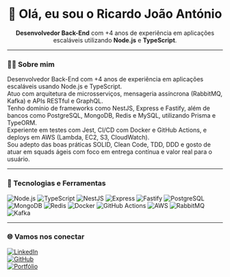 <h1 align="center">👋 Olá, eu sou o Ricardo João António</h1>

<p align="center">
  <strong>Desenvolvedor Back-End</strong> com +4 anos de experiência em aplicações escaláveis utilizando <strong>Node.js</strong> e <strong>TypeScript</strong>.
</p>

---

### 👨‍💻 Sobre mim

Desenvolvedor Back-End com +4 anos de experiência em aplicações escaláveis usando Node.js e TypeScript.  
Atuo com arquitetura de microsserviços, mensageria assíncrona (RabbitMQ, Kafka) e APIs RESTful e GraphQL.  
Tenho domínio de frameworks como NestJS, Express e Fastify, além de bancos como PostgreSQL, MongoDB, Redis e MySQL, utilizando Prisma e TypeORM.  
Experiente em testes com Jest, CI/CD com Docker e GitHub Actions, e deploys em AWS (Lambda, EC2, S3, CloudWatch).  
Sou adepto das boas práticas SOLID, Clean Code, TDD, DDD e gosto de atuar em squads ágeis com foco em entrega contínua e valor real para o usuário.

---

### 🚀 Tecnologias e Ferramentas

![Node.js](https://img.shields.io/badge/Node.js-339933?style=flat&logo=nodedotjs&logoColor=white)
![TypeScript](https://img.shields.io/badge/TypeScript-007ACC?style=flat&logo=typescript&logoColor=white)
![NestJS](https://img.shields.io/badge/NestJS-E0234E?style=flat&logo=nestjs&logoColor=white)
![Express](https://img.shields.io/badge/Express-000000?style=flat&logo=express&logoColor=white)
![Fastify](https://img.shields.io/badge/Fastify-000000?style=flat&logo=fastify&logoColor=white)
![PostgreSQL](https://img.shields.io/badge/PostgreSQL-336791?style=flat&logo=postgresql&logoColor=white)
![MongoDB](https://img.shields.io/badge/MongoDB-47A248?style=flat&logo=mongodb&logoColor=white)
![Redis](https://img.shields.io/badge/Redis-DC382D?style=flat&logo=redis&logoColor=white)
![Docker](https://img.shields.io/badge/Docker-2496ED?style=flat&logo=docker&logoColor=white)
![GitHub Actions](https://img.shields.io/badge/GitHub%20Actions-2088FF?style=flat&logo=githubactions&logoColor=white)
![AWS](https://img.shields.io/badge/AWS-232F3E?style=flat&logo=amazonaws&logoColor=white)
![RabbitMQ](https://img.shields.io/badge/RabbitMQ-FF6600?style=flat&logo=rabbitmq&logoColor=white)
![Kafka](https://img.shields.io/badge/Apache%20Kafka-231F20?style=flat&logo=apachekafka&logoColor=white)

---

### 🌐 Vamos nos conectar

[![LinkedIn](https://img.shields.io/badge/LinkedIn-ricardoantonio-0A66C2?style=flat&logo=linkedin&logoColor=white)](https://linkedin.com/in/ricardoantonio)  
[![GitHub](https://img.shields.io/badge/GitHub-ricardoantonio-181717?style=flat&logo=github&logoColor=white)](https://github.com/ricardoantonio)  
[![Portfólio](https://img.shields.io/badge/Portfólio-ricardo.dev-blue?style=flat&logo=internetexplorer&logoColor=white)](https://ricardo.dev)
